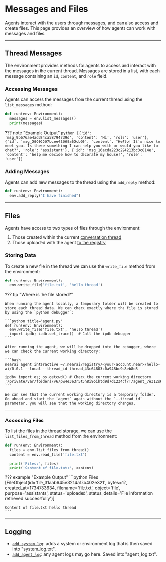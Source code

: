 # Messages and Files

Agents interact with the users through messages, and can also access and create files. This page provides an overview of how agents can work with messages and files.

---

## Thread Messages

The environment provides methods for agents to access and interact with the messages in the current thread. Messages are stored in a list, with each message containing an `id`, `content`, and `role` field.

### Accessing Messages

Agents can access the messages from the current thread using the `list_messages` method:

```python title="agent.py"
def run(env: Environment):
  messages = env.list_messages()
  print(messages)
```

??? note "Example Output"
    ```python
    [{'id': 'msg_9b676ae4ad324ca58794739d', 'content': 'Hi', 'role': 'user'},
      {'id': 'msg_58693367bcee42669a85cb69', 'content': "Hello! It's nice to meet you. Is there something I can help you with or would you like to chat?", 'role': 'assistant'},
      {'id': 'msg_16acda223c294213bc3c814e', 'content': 'help me decide how to decorate my house!', 'role': 'user'}]
    ```

### Adding Messages

Agents can add new messages to the thread using the `add_reply` method:

```python title="agent.py"
def run(env: Environment):
  env.add_reply("I have finished")
```

----

## Files 

Agents have access to two types of files through the environment:

  1. Those created within the current [conversation thread](../threads.md)
  2. Those uploaded with the agent [to the registry](../registry.md#uploading-an-agent)

### Storing Data

To create a new file in the thread we can use the `write_file` method from the environment:

```python title="agent.py"
def run(env: Environment):
  env.write_file('file.txt', 'hello thread')
```

??? tip "Where is the file stored?"

    When running the agent locally, a temporary folder will be created to store each thread data. We can check exactly where the file is stored by using the `python debugger`:

    ```python title="agent.py"
    def run(env: Environment):
      env.write_file('file.txt', 'hello thread')
      import ipdb; ipdb.set_trace()  # Call the ipdb debugger
    ```

    After running the agent, we will be dropped into the debugger, where we can check the current working directory:

    ```bash
    nearai agent interactive ~/.nearai/registry/<your-account.near>/hello-ai/0.0.1 --local --thread_id thread_43c64803c0a948bc9a8eb8e8

    ipdb> import os; os.getcwd() # Check the current working directory
    '/private/var/folders/v6/pw4e3e3r5t6h8i9oihtd9d7d1234df/T/agent_7e312s678b987sa4vc4s2zxs2s1w1345'
    ```

    We can see that the current working directory is a temporary folder. Go ahead and start the `agent` again without the `--thread_id` parameter, you will see that the working directory changes.

<hr class="subsection">

### Accessing Files

To list the files in the thread storage, we can use the `list_files_from_thread` method from the environment:

```python title="agent.py"
def run(env: Environment):
  files = env.list_files_from_thread()
  content = env.read_file('file.txt')

  print('Files:', files)
  print('Content of file.txt:', content)
```

??? example "Example Output"
    ```python
    Files [FileObject(id='file_31aab645e3214a13b402e321', bytes=12, created_at=1734733634, filename='file.txt', object='file', purpose='assistants', status='uploaded', status_details='File information retrieved successfully')]

    Content of file.txt hello thread
    ```

---

## Logging

<!-- Explain what the logs are used for -->

* [`add_system_log`](../../api.md#nearai.agents.environment.Environment.add_system_log): adds a system or environment log that is then saved into "system_log.txt".
* [`add_agent_log`](../../api.md#nearai.agents.environment.Environment.add_system_log): any agent logs may go here. Saved into "agent_log.txt".
